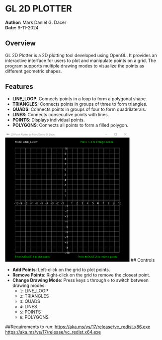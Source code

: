 # GL 2D PLOTTER

**Author:** Mark Daniel G. Dacer  
**Date:** 9-11-2024

## Overview

GL 2D Plotter is a 2D plotting tool developed using OpenGL. It provides an interactive interface for users to plot and manipulate points on a grid. The program supports multiple drawing modes to visualize the points as different geometric shapes.

## Features

- **LINE_LOOP**: Connects points in a loop to form a polygonal shape.
- **TRIANGLES**: Connects points in groups of three to form triangles.
- **QUADS**: Connects points in groups of four to form quadrilaterals.
- **LINES**: Connects consecutive points with lines.
- **POINTS**: Displays individual points.
- **POLYGONS**: Connects all points to form a filled polygon.
<img src="gl.gif" alt="Demo GIF" width="400" />
## Controls

- **Add Points**: Left-click on the grid to plot points.
- **Remove Points**: Right-click on the grid to remove the closest point.
- **Change Drawing Mode**: Press keys `1` through `6` to switch between drawing modes:
  - `1`: LINE_LOOP
  - `2`: TRIANGLES
  - `3`: QUADS
  - `4`: LINES
  - `5`: POINTS
  - `6`: POLYGONS


##Requirements to run:
https://aka.ms/vs/17/release/vc_redist.x86.exe
https://aka.ms/vs/17/release/vc_redist.x64.exe
